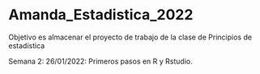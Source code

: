 # Amanda_Estadistica_2022
Objetivo es almacenar el proyecto de trabajo de la clase de Principios de estadística

Semana 2: 26/01/2022: Primeros pasos en R y Rstudio.
